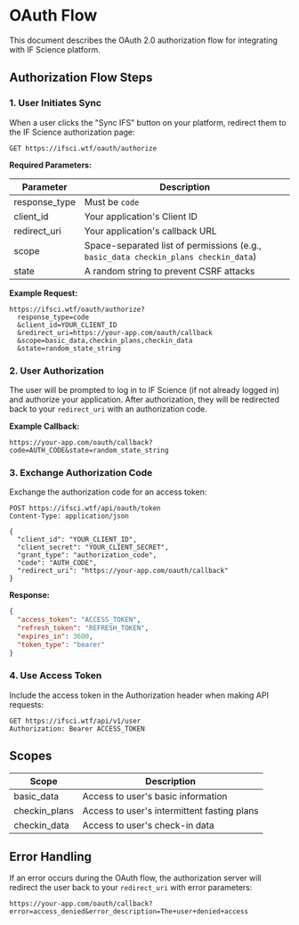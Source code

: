 # OAuth Flow

This document describes the OAuth 2.0 authorization flow for integrating with IF Science platform.

## Authorization Flow Steps

### 1. User Initiates Sync

When a user clicks the "Sync IFS" button on your platform, redirect them to the IF Science authorization page:

```
GET https://ifsci.wtf/oauth/authorize
```

**Required Parameters:**

| Parameter | Description |
|-----------|-------------|
| response_type | Must be `code` |
| client_id | Your application's Client ID |
| redirect_uri | Your application's callback URL |
| scope | Space-separated list of permissions (e.g., `basic_data checkin_plans checkin_data`) |
| state | A random string to prevent CSRF attacks |

**Example Request:**
```
https://ifsci.wtf/oauth/authorize?
  response_type=code
  &client_id=YOUR_CLIENT_ID
  &redirect_uri=https://your-app.com/oauth/callback
  &scope=basic_data,checkin_plans,checkin_data
  &state=random_state_string
```

### 2. User Authorization

The user will be prompted to log in to IF Science (if not already logged in) and authorize your application. After authorization, they will be redirected back to your `redirect_uri` with an authorization code.

**Example Callback:**
```
https://your-app.com/oauth/callback?code=AUTH_CODE&state=random_state_string
```

### 3. Exchange Authorization Code

Exchange the authorization code for an access token:

```http
POST https://ifsci.wtf/api/oauth/token
Content-Type: application/json

{
  "client_id": "YOUR_CLIENT_ID",
  "client_secret": "YOUR_CLIENT_SECRET",
  "grant_type": "authorization_code",
  "code": "AUTH_CODE",
  "redirect_uri": "https://your-app.com/oauth/callback"
}
```

**Response:**
```json
{
  "access_token": "ACCESS_TOKEN",
  "refresh_token": "REFRESH_TOKEN",
  "expires_in": 3600,
  "token_type": "bearer"
}
```

### 4. Use Access Token

Include the access token in the Authorization header when making API requests:

```http
GET https://ifsci.wtf/api/v1/user
Authorization: Bearer ACCESS_TOKEN
```

## Scopes

| Scope | Description |
|-------|-------------|
| basic_data | Access to user's basic information |
| checkin_plans | Access to user's intermittent fasting plans |
| checkin_data | Access to user's check-in data |

## Error Handling

If an error occurs during the OAuth flow, the authorization server will redirect the user back to your `redirect_uri` with error parameters:

```
https://your-app.com/oauth/callback?error=access_denied&error_description=The+user+denied+access
```
